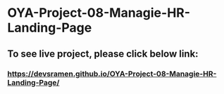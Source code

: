# OYA-Project-08-Managie-HR-Landing-Page
## To see live project, please click below link:
### https://devsramen.github.io/OYA-Project-08-Managie-HR-Landing-Page/
 
